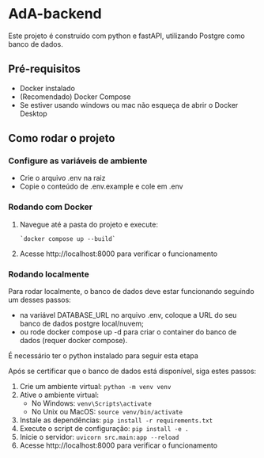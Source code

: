 # AdA-backend

Este projeto é construído com python e fastAPI, utilizando Postgre como banco de dados.

## Pré-requisitos

- Docker instalado
- (Recomendado) Docker Compose
- Se estiver usando windows ou mac não esqueça de abrir o Docker Desktop

## Como rodar o projeto

### Configure as variáveis de ambiente
- Crie o arquivo .env na raiz
- Copie o conteúdo de .env.example e cole em .env

### Rodando com Docker

1. Navegue até a pasta do projeto e execute:
   ```
   `docker compose up --build`
   ```
2. Acesse http://localhost:8000 para verificar o funcionamento

### Rodando localmente

Para rodar localmente, o banco de dados deve estar funcionando seguindo um desses passos:
   - na variável DATABASE_URL no arquivo .env, coloque a URL do seu banco de dados postgre local/nuvem;
   - ou rode docker compose up -d para criar o container do banco de dados (requer docker compose).

É necessário ter o python instalado para seguir esta etapa

Após se certificar que o banco de dados está disponível, siga estes passos:
1. Crie um ambiente virtual: `python -m venv venv`
2. Ative o ambiente virtual:
   - No Windows: `venv\Scripts\activate`
   - No Unix ou MacOS: `source venv/bin/activate`
3. Instale as dependências: `pip install -r requirements.txt`
4. Execute o script de configuração: `pip install -e .`
5. Inicie o servidor: `uvicorn src.main:app --reload`
6. Acesse http://localhost:8000 para verificar o funcionamento